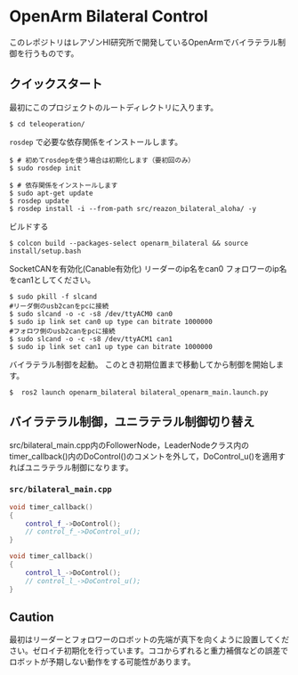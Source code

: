 # OpenArm Bilateral Control

このレポジトリはレアゾンHI研究所で開発しているOpenArmでバイラテラル制御を行うものです。

## クイックスタート

最初にこのプロジェクトのルートディレクトリに入ります。

```console
$ cd teleoperation/
```
`rosdep` で必要な依存関係をインストールします。

```console
$ # 初めてrosdepを使う場合は初期化します（要初回のみ）
$ sudo rosdep init

$ # 依存関係をインストールします
$ sudo apt-get update
$ rosdep update
$ rosdep install -i --from-path src/reazon_bilateral_aloha/ -y
```
ビルドする

```console
$ colcon build --packages-select openarm_bilateral && source install/setup.bash
```

SocketCANを有効化(Canable有効化)
リーダーのip名をcan0 フォロワーのip名をcan1としてください。


```console
$ sudo pkill -f slcand 
#リーダ側のusb2canをpcに接続
$ sudo slcand -o -c -s8 /dev/ttyACM0 can0
$ sudo ip link set can0 up type can bitrate 1000000
#フォロワ側のusb2canをpcに接続
$ sudo slcand -o -c -s8 /dev/ttyACM1 can1
$ sudo ip link set can1 up type can bitrate 1000000
```

バイラテラル制御を起動。
このとき初期位置まで移動してから制御を開始します。

```
$  ros2 launch openarm_bilateral bilateral_openarm_main.launch.py
```

## バイラテラル制御，ユニラテラル制御切り替え

src/bilateral_main.cpp内のFollowerNode，LeaderNodeクラス内のtimer_callback()内のDoControl()のコメントを外して，DoControl_u()を適用すればユニラテラル制御になります。

### `src/bilateral_main.cpp`

```cpp
void timer_callback()
{
    control_f_->DoControl();
    // control_f_->DoControl_u();
}
```

```cpp
void timer_callback()
{
    control_l_->DoControl();
    // control_l_->DoControl_u();
}
```


## Caution

最初はリーダーとフォロワーのロボットの先端が真下を向くように設置してください。ゼロイチ初期化を行っています。ココからずれると重力補償などの誤差でロボットが予期しない動作をする可能性があります。


